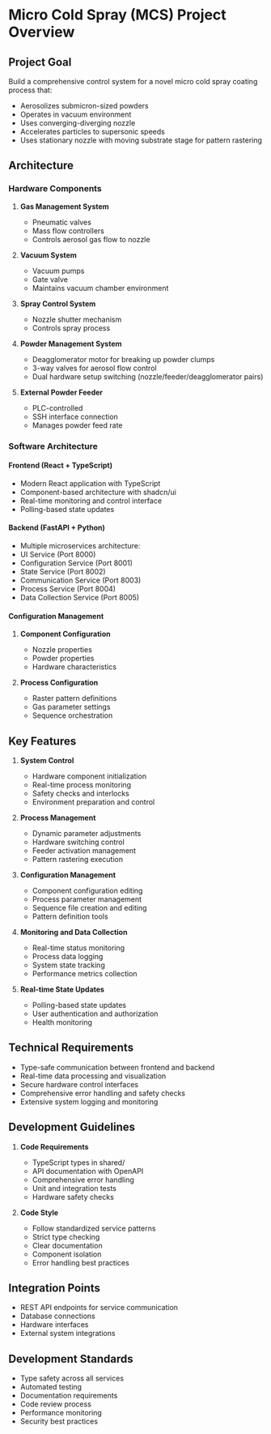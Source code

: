 # Micro Cold Spray (MCS) Project Overview

## Project Goal

Build a comprehensive control system for a novel micro cold spray coating process that:

- Aerosolizes submicron-sized powders
- Operates in vacuum environment
- Uses converging-diverging nozzle
- Accelerates particles to supersonic speeds
- Uses stationary nozzle with moving substrate stage for pattern rastering

## Architecture

### Hardware Components

1. **Gas Management System**
   - Pneumatic valves
   - Mass flow controllers
   - Controls aerosol gas flow to nozzle

2. **Vacuum System**
   - Vacuum pumps
   - Gate valve
   - Maintains vacuum chamber environment

3. **Spray Control System**
   - Nozzle shutter mechanism
   - Controls spray process

4. **Powder Management System**
   - Deagglomerator motor for breaking up powder clumps
   - 3-way valves for aerosol flow control
   - Dual hardware setup switching (nozzle/feeder/deagglomerator pairs)

5. **External Powder Feeder**
   - PLC-controlled
   - SSH interface connection
   - Manages powder feed rate

### Software Architecture

#### Frontend (React + TypeScript)

- Modern React application with TypeScript
- Component-based architecture with shadcn/ui
- Real-time monitoring and control interface
- Polling-based state updates

#### Backend (FastAPI + Python)

- Multiple microservices architecture:
- UI Service (Port 8000)
- Configuration Service (Port 8001)
- State Service (Port 8002)
- Communication Service (Port 8003)
- Process Service (Port 8004)
- Data Collection Service (Port 8005)

#### Configuration Management

1. **Component Configuration**
   - Nozzle properties
   - Powder properties
   - Hardware characteristics

2. **Process Configuration**
   - Raster pattern definitions
   - Gas parameter settings
   - Sequence orchestration

## Key Features

1. **System Control**
   - Hardware component initialization
   - Real-time process monitoring
   - Safety checks and interlocks
   - Environment preparation and control

2. **Process Management**
   - Dynamic parameter adjustments
   - Hardware switching control
   - Feeder activation management
   - Pattern rastering execution

3. **Configuration Management**
   - Component configuration editing
   - Process parameter management
   - Sequence file creation and editing
   - Pattern definition tools

4. **Monitoring and Data Collection**
   - Real-time status monitoring
   - Process data logging
   - System state tracking
   - Performance metrics collection

5. **Real-time State Updates**
   - Polling-based state updates
   - User authentication and authorization
   - Health monitoring

## Technical Requirements

- Type-safe communication between frontend and backend
- Real-time data processing and visualization
- Secure hardware control interfaces
- Comprehensive error handling and safety checks
- Extensive system logging and monitoring

## Development Guidelines

1. **Code Requirements**
   - TypeScript types in shared/
   - API documentation with OpenAPI
   - Comprehensive error handling
   - Unit and integration tests
   - Hardware safety checks

2. **Code Style**
   - Follow standardized service patterns
   - Strict type checking
   - Clear documentation
   - Component isolation
   - Error handling best practices

## Integration Points

- REST API endpoints for service communication
- Database connections
- Hardware interfaces
- External system integrations

## Development Standards

- Type safety across all services
- Automated testing
- Documentation requirements
- Code review process
- Performance monitoring
- Security best practices
